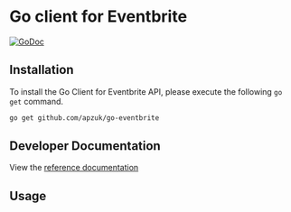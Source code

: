 # Go client for Eventbrite

[![GoDoc](https://godoc.org/apzuk/go-eventbrite?status.svg)](https://godoc.org/apzuk/go-eventbrite)

## Installation

To install the Go Client for Eventbrite API, please execute the following `go get` command.

```bash
go get github.com/apzuk/go-eventbrite
```

## Developer Documentation

View the [reference documentation](https://www.eventbrite.co.uk/developer/v3/quickstart/)

## Usage

